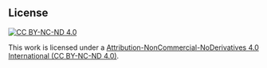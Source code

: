 ## License

[![CC BY-NC-ND 4.0][cc-by-shield]][cc-by-nc-nd]

This work is licensed under a [Attribution-NonCommercial-NoDerivatives 4.0 International (CC BY-NC-ND 4.0)][cc-by-nc-nd].

[cc-by-nc-nd]: https://creativecommons.org/licenses/by-nc-nd/4.0/
[cc-by-image]: https://licensebuttons.net/l/by-nc-nd/3.0/88x31.png
[cc-by-shield]: https://img.shields.io/badge/License-CC%20BY%204.0-lightgrey.svg
